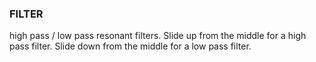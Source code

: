 ---
---

### FILTER
high pass / low pass resonant filters. Slide up from the middle for a high pass filter. Slide down from the middle for a low pass filter.
